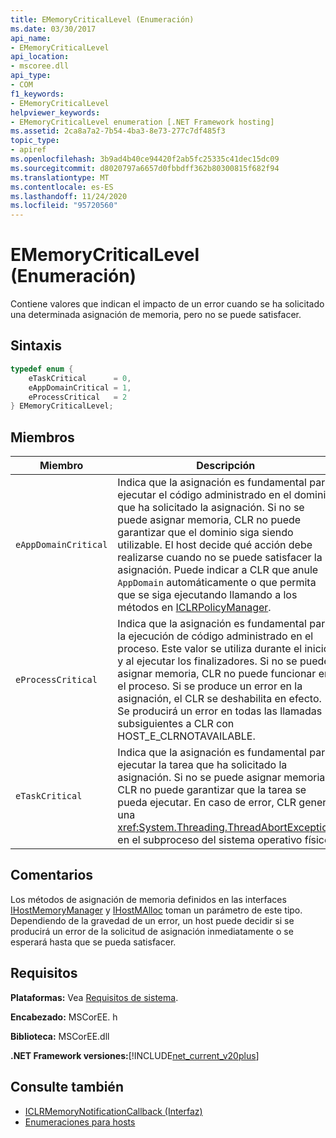 ```yaml
---
title: EMemoryCriticalLevel (Enumeración)
ms.date: 03/30/2017
api_name:
- EMemoryCriticalLevel
api_location:
- mscoree.dll
api_type:
- COM
f1_keywords:
- EMemoryCriticalLevel
helpviewer_keywords:
- EMemoryCriticalLevel enumeration [.NET Framework hosting]
ms.assetid: 2ca8a7a2-7b54-4ba3-8e73-277c7df485f3
topic_type:
- apiref
ms.openlocfilehash: 3b9ad4b40ce94420f2ab5fc25335c41dec15dc09
ms.sourcegitcommit: d8020797a6657d0fbbdff362b80300815f682f94
ms.translationtype: MT
ms.contentlocale: es-ES
ms.lasthandoff: 11/24/2020
ms.locfileid: "95720560"
---
```

# <a name="ememorycriticallevel-enumeration"></a>EMemoryCriticalLevel (Enumeración)

Contiene valores que indican el impacto de un error cuando se ha solicitado una determinada asignación de memoria, pero no se puede satisfacer.  
  
## <a name="syntax"></a>Sintaxis  
  
```cpp  
typedef enum {  
    eTaskCritical      = 0,  
    eAppDomainCritical = 1,  
    eProcessCritical   = 2  
} EMemoryCriticalLevel;  
```  
  
## <a name="members"></a>Miembros  
  
|Miembro|Descripción|  
|------------|-----------------|  
|`eAppDomainCritical`|Indica que la asignación es fundamental para ejecutar el código administrado en el dominio que ha solicitado la asignación. Si no se puede asignar memoria, CLR no puede garantizar que el dominio siga siendo utilizable. El host decide qué acción debe realizarse cuando no se puede satisfacer la asignación. Puede indicar a CLR que anule `AppDomain` automáticamente o que permita que se siga ejecutando llamando a los métodos en [ICLRPolicyManager](iclrpolicymanager-interface.md).|  
|`eProcessCritical`|Indica que la asignación es fundamental para la ejecución de código administrado en el proceso. Este valor se utiliza durante el inicio y al ejecutar los finalizadores. Si no se puede asignar memoria, CLR no puede funcionar en el proceso. Si se produce un error en la asignación, el CLR se deshabilita en efecto. Se producirá un error en todas las llamadas subsiguientes a CLR con HOST_E_CLRNOTAVAILABLE.|  
|`eTaskCritical`|Indica que la asignación es fundamental para ejecutar la tarea que ha solicitado la asignación. Si no se puede asignar memoria, CLR no puede garantizar que la tarea se pueda ejecutar. En caso de error, CLR genera una <xref:System.Threading.ThreadAbortException> en el subproceso del sistema operativo físico.|  
  
## <a name="remarks"></a>Comentarios  

 Los métodos de asignación de memoria definidos en las interfaces [IHostMemoryManager](ihostmemorymanager-interface.md) y [IHostMAlloc](ihostmalloc-interface.md) toman un parámetro de este tipo. Dependiendo de la gravedad de un error, un host puede decidir si se producirá un error de la solicitud de asignación inmediatamente o se esperará hasta que se pueda satisfacer.  
  
## <a name="requirements"></a>Requisitos  

 **Plataformas:** Vea [Requisitos de sistema](../../get-started/system-requirements.md).  
  
 **Encabezado:** MSCorEE. h  
  
 **Biblioteca:** MSCorEE.dll  
  
 **.NET Framework versiones:**[!INCLUDE[net_current_v20plus](../../../../includes/net-current-v20plus-md.md)]  
  
## <a name="see-also"></a>Consulte también

- [ICLRMemoryNotificationCallback (Interfaz)](iclrmemorynotificationcallback-interface.md)
- [Enumeraciones para hosts](hosting-enumerations.md)
